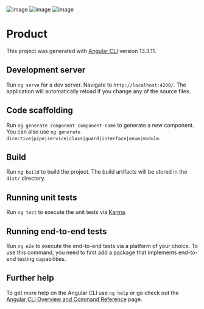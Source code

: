 
![image](https://github.com/zeynepcircir/Products/assets/81877446/18fc0d74-9d92-4dc9-bfa6-0112f5d6b3d8)
![image](https://github.com/zeynepcircir/Products/assets/81877446/a15e05f5-5e0d-4a77-a0fa-43131ff7e493)
![image](https://github.com/zeynepcircir/Products/assets/81877446/633702b2-bfc7-4475-98d6-c4bdae5753a4)

# Product

This project was generated with [Angular CLI](https://github.com/angular/angular-cli) version 13.3.11.

## Development server

Run `ng serve` for a dev server. Navigate to `http://localhost:4200/`. The application will automatically reload if you change any of the source files.

## Code scaffolding

Run `ng generate component component-name` to generate a new component. You can also use `ng generate directive|pipe|service|class|guard|interface|enum|module`.

## Build

Run `ng build` to build the project. The build artifacts will be stored in the `dist/` directory.

## Running unit tests

Run `ng test` to execute the unit tests via [Karma](https://karma-runner.github.io).

## Running end-to-end tests

Run `ng e2e` to execute the end-to-end tests via a platform of your choice. To use this command, you need to first add a package that implements end-to-end testing capabilities.

## Further help

To get more help on the Angular CLI use `ng help` or go check out the [Angular CLI Overview and Command Reference](https://angular.io/cli) page.

